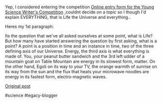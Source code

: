<!--
date: '2005-02-25'
published: true
slug: 2005-02-online-entry-form-for-young-science_25
time_to_read: 5
title: Online entry form for the Young Science Writer&#39;s Competition
-->

Yep, I considered entering the competition [Online entry form for the Young Science Writer's Competition](http://www.fest.org.za/sciencewriters/entry_online.shtml) ,couldnt decide on a topic so I though I'd explain EVERYTHING, that is Life the Universe and everything..  
  
Heres my 1st paragraph:  
  
Its the question that we've all asked ourselves at some point, what is Life? But how many have started answering the question by first asking, what is a point? A point is a position in time and an instance in time, two of the three defining axis of our Universe. Energy, the third axis is what everything is made of. You, your peanut butter sandwich and the 3rd left udder of a mountain goat on Table Mountain are energy in its slowest form, matter. On the other hand, Egoli on its way to your TV, the orange warmth of sunrise on its way from the sun and the flux that heats your microwave noodles are energy in its fastest form, electro-magnetic waves.

[Original post](https://ysfk.blogspot.com/2005/02/online-entry-form-for-young-science_25.html)

#science #legacy-blogger 